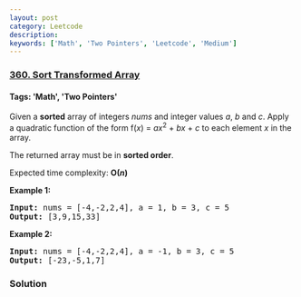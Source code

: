 ```yaml
---
layout: post
category: Leetcode
description: 
keywords: ['Math', 'Two Pointers', 'Leetcode', 'Medium']
---
```

### [360. Sort Transformed Array](https://leetcode.com/problems/sort-transformed-array)

#### Tags: 'Math', 'Two Pointers'

<div class="content__u3I1 question-content__JfgR"><div><p>Given a <b>sorted</b> array of integers <i>nums</i> and integer values <i>a</i>, <i>b</i> and <i>c</i>. Apply a quadratic function of the form f(<i>x</i>) = <i>ax</i><sup>2</sup> + <i>bx</i> + <i>c</i> to each element <i>x</i> in the array.</p>
<p>The returned array must be in <b>sorted order</b>.</p>
<p>Expected time complexity: <b>O(<i>n</i>)</b></p>
<div>
<p><strong>Example 1:</strong></p>
<pre><strong>Input: </strong>nums = <span id="example-input-1-1">[-4,-2,2,4]</span>, a = <span id="example-input-1-2">1</span>, b = <span id="example-input-1-3">3</span>, c = <span id="example-input-1-4">5</span>
<strong>Output: </strong><span id="example-output-1">[3,9,15,33]</span>
</pre>
<div>
<p><strong>Example 2:</strong></p>
<pre><strong>Input: </strong>nums = <span id="example-input-2-1">[-4,-2,2,4]</span>, a = <span id="example-input-2-2">-1</span>, b = <span id="example-input-2-3">3</span>, c = <span id="example-input-2-4">5</span>
<strong>Output: </strong><span id="example-output-2">[-23,-5,1,7]</span>
</pre>
</div>
</div></div></div>

### Solution
